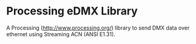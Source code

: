 # Processing eDMX Library
A Processing (http://www.processing.org/) library to send DMX data over ethernet using Streaming ACN (ANSI E1.31).

